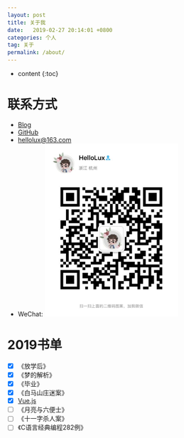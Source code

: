 ```yaml
---
layout: post
title: 关于我
date:   2019-02-27 20:14:01 +0800
categories: 个人
tag: 关于
permalink: /about/
---
```


* content
{:toc}

# 联系方式

- [Blog](https://hellolux.github.io)
- [GitHub](https://github.com/hellolux)
- <hellolux@163.com>
- WeChat: <img src="/styles/images/wechat.JPG" width = "300" height = "389" />

# 2019书单

- [x] 《放学后》
- [x] 《梦的解析》
- [x] 《毕业》
- [x] 《白马山庄迷案》
- [x] [Vue.js](https://cn.vuejs.org/v2/guide/)
- [ ] 《月亮与六便士》
- [ ] 《十一字杀人案》
- [ ] 《C语言经典编程282例》
